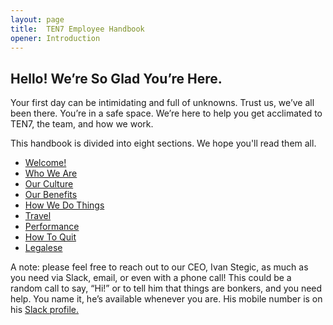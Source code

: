 ```yaml
---
layout: page
title:  TEN7 Employee Handbook
opener: Introduction
---
```


## Hello! We’re So Glad You’re Here.

Your first day can be intimidating and full of unknowns. Trust us, we’ve all been there. You’re in a safe space. We’re here to help you get acclimated to TEN7, the team, and how we work.

This handbook is divided into eight sections. We hope you'll read them all. 

* [Welcome!](/welcome.html)
* [Who We Are](/whoweare.html)
* [Our Culture](/ourculture.html)
* [Our Benefits](/ourbenefits.html)
* [How We Do Things](/howwedothings.html)
* [Travel](/travel.html)
* [Performance](/performance.html)
* [How To Quit](/howtoquit.html)
* [Legalese](/legalese.html)

A note: please feel free to reach out to our CEO, Ivan Stegic, as much as you need via Slack, email, or even with a phone call! This could be a random call to say, “Hi!” or to tell him that things are bonkers, and you need help. You name it, he’s available whenever you are. His mobile number is on his [Slack profile.](https://ten7.slack.com/team/U02FLV1A0)
